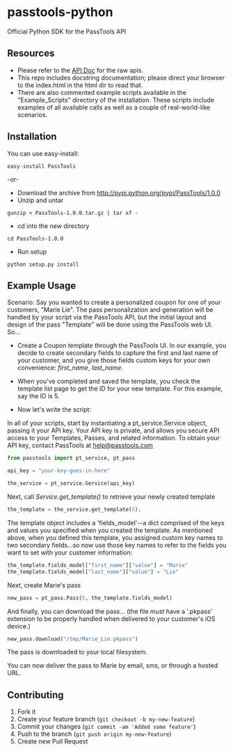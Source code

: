 passtools-python
==============

Official Python SDK for the PassTools API

## Resources 

* Please refer to the [API Doc](https://github.com/tello/passtools-api) for the raw apis.
* This repo includes docstring documentation; please direct your browser to the index.html in the html dir to read that.
* There are also commented example scripts available in the "Example_Scripts" directory of the installation. These scripts include examples of all available calls as well as a couple of real-world-like scenarios.

## Installation

You can use easy-install:

`easy-install PassTools`

-or-

* Download the archive from http://pypi.python.org/pypi/PassTools/1.0.0
* Unzip and untar

`gunzip < PassTools-1.0.0.tar.gz | tar xf -`

* cd into the new directory

`cd PassTools-1.0.0`

* Run setup

`python setup.py install`

## Example Usage

Scenario: Say you wanted to create a personalized coupon for one of your customers, "Marie Lie". 
The pass personalization and generation will be handled by your script via the PassTools API, but the initial layout and design of the pass "Template" will be done using the PassTools web UI. So...

* Create a Coupon template through the PassTools UI. In our example, you decide to create secondary fields to capture the first and last name of your customer, and you give those fields custom keys for your own convenience: _first_name_, _last_name_.

* When you've completed and saved the template, you check the template list page to get the ID for your new template. For this example, say the ID is 5.

* Now let's write the script: 

In all of your scripts, start by instantiating a pt_service.Service object, passing it your API key. Your API key is private, and allows you secure API access to your Templates, Passes, and related information. To obtain your API key, contact PassTools at help@passtools.com 

```python
from passtools import pt_service, pt_pass

api_key = "your-key-goes-in-here"

the_service = pt_service.Service(api_key)
```

Next, call _Service.get_template()_ to retrieve your newly created template

```python
the_template = the_service.get_template(5);
```

The template object includes a 'fields_model'--a dict comprised of the keys and values you specified when you created the template. As mentioned above, when you defined this template, you assigned custom key names to two secondary fields...so now use those key names to refer to the fields you want to set with your customer information:

```python
the_template.fields_model["first_name"]["value"] = "Marie"
the_template.fields_model["last_name"]["value"] = "Lie"
```

Next, create Marie's pass 

```python
new_pass = pt_pass.Pass(5, the_template.fields_model)
```

And finally, you can download the pass...
(the file _must_ have a '.pkpass' extension to be properly handled when delivered to your customer's iOS device.)

```python
new_pass.download("/tmp/Marie_Lie.pkpass")
```     
The pass is downloaded to your local filesystem. 

You can now deliver the pass to Marie by email, sms, or through a hosted URL.

## Contributing

1. Fork it
2. Create your feature branch (`git checkout -b my-new-feature`)
3. Commit your changes (`git commit -am 'Added some feature'`)
4. Push to the branch (`git push origin my-new-feature`)
5. Create new Pull Request



